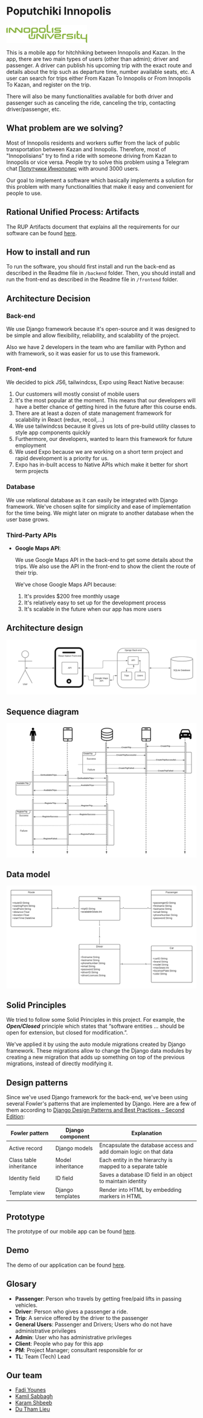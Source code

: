 # Poputchiki Innopolis

<img src="images/innopolis-logo.svg" height="48px" href="https://innopolis.university/en/"/>

This is a mobile app for hitchhiking between Innopolis and Kazan. In the app, there are two main types of users (other than admin); driver and passenger. A driver can publish his upcoming trip with the exact route and details about the trip such as departure time, number available seats, etc. A user can search for trips either From Kazan To Innopolis or From Innopolis To Kazan, and register on the trip. 

There will also be many functionalities available for both driver and passenger such as canceling the ride, canceling the trip, contacting driver/passenger, etc.

## What problem are we solving?

Most of Innopolis residents and workers suffer from the lack of public transportation between Kazan and Innopolis. Therefore, most of "Innopolisians" try to find a ride with someone driving from Kazan to Innopolis or vice versa. People try to solve this problem using a Telegram chat [Попутчики Иннополис](https://t.me/joinchat/BZaU2UDW8zpUizpiMvDRQA) with around 3000 users.

Our goal to implement a software which basically implements a solution for this problem with many functionalities that make it easy and convenient for people to use.

## Rational Unified Process: Artifacts

The RUP Artifacts document that explains all the requirements for our software can be found [here](https://github.com/repeating/PoputchikiInno/blob/main/RUP%20Artifact.pdf).

## How to install and run

To run the software, you should first install and run the back-end as described in the Readme file in `/backend` folder. Then, you should install and run the front-end as described in the Readme file in `/frontend` folder.

## Architecture Decision

### Back-end

We use Django framework because it's open-source and it was designed to be simple and allow flexibility, reliability, and scalability of the project.

Also we have 2 developers in the team who are familiar with Python and with framework, so it was easier for us to use this framework.

### Front-end

We decided to pick JS6, tailwindcss, Expo using React Native because:
1. Our customers will mostly consist of mobile users
2. It's the most popular at the moment. This means that our developers will have a better chance of getting hired in the future after this course ends.
3. There are at least a dozen of state management framework for scalability in React (redux, recoil,...)
4. We use tailwindcss because it gives us lots of pre-build utility classes to style app components quickly
5. Furthermore,  our developers, wanted to learn this framework for future employment
6. We used Expo because we are working on a short term project and rapid development is a priority for us.
7. Expo has in-built access to Native APIs which make it better for short term projects

### Database

We use relational database as it can easily be integrated with Django framework. We've chosen sqlite for simplicity and ease of implementation for the time being. We might later on migrate to another database when the user base grows.

### Third-Party APIs

* **Google Maps API**:

    We use Google Maps API in the back-end to get some details about the trips. We also use the API in the front-end to show the client the route of their trip. 

    We've chose Google Maps API because:
    1. It's provides $200 free monthly usage
    2. It's relatively easy to set up for the development process
    3. It's scalable in the future when our app has more users

## Architecture design

<img src="images/architecture design.jpg"/>

## Sequence diagram

<img src="images/sequence diagram.jpg"/>

## Data model

<img src="images/data model.jpg"/>

## Solid Principles

We tried to follow some Solid Principles in this project. For example, the **<em>Open/Closed</em>** principle which 
states that “software entities … should be open for extension, but closed for modification.”.

We've applied it by using the auto module migrations created by Django framework. These migrations allow to change the 
Django data modules by creating a new migration that adds up something on top of the previous migrations, instead of 
directly modifying it.

## Design patterns

Since we've used Django framework for the back-end, we've been using several Fowler's patterns that are implemented by Django. Here are a few of them according to [Django Design Patterns and Best Practices - Second Edition](https://subscription.packtpub.com/book/web_development/9781788831345/1/ch01lvl1sec13/what-is-a-pattern):

| **Fowler pattern**          | **Django component**  | **Explanation**                                                       |
|-------------------------|-------------------|-------------------------------------------------------------------|
| Active record           | Django models     | Encapsulate the database access and add domain logic on that data |
| Class table inheritance | Model inheritance | Each entity in the hierarchy is mapped to a separate table        |
| Identity field          | ID field          | Saves a database ID field in an object to maintain identity       |
| Template view           | Django templates  | Render into HTML by embedding markers in HTML                     |

## Prototype

The prototype of our mobile app can be found [here](https://miro.com/app/board/o9J_lypqN9k=/).

## Demo

The demo of our application can be found [here](https://github.com/repeating/PoputchikiInno/blob/main/Demo.mov?raw=true).

## Glosary 

* **Passenger**: Person who travels by getting free/paid lifts in passing vehicles.
* **Driver**: Person who gives a passenger a ride.
* **Trip**: A service offered by the driver to the passenger
* **General Users**: Passenger and Drivers; Users who do not have administrative privileges
* **Admin**: User who has administrative privileges
* **Client**: People who pay for this app
* **PM**: Project Manager; consultant responsible for or
* **TL**: Team (Tech) Lead

## Our team
- [Fadi Younes](https://t.me/fadi_yn)
- [Kamil Sabbagh](https://t.me/KamilSabbagh)
- [Karam Shbeeb](https://t.me/karamshbeb)
- [Du Tham Lieu](https://t.me/niuzi97)
